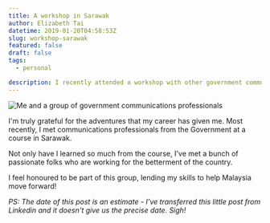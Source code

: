 ```yaml
---
title: A workshop in Sarawak
author: Elizabeth Tai
datetime: 2019-01-20T04:58:53Z
slug: workshop-sarawak
featured: false
draft: false
tags:
  - personal

description: I recently attended a workshop with other government communications professionals.
---
```


![Me and a group of government communications professionals](https://media.licdn.com/dms/image/C5122AQHOcrelh3humA/feedshare-shrink_800/0/1577637655890?e=1676505600&v=beta&t=N4klYI-ouWovfc9cKjyCIC18YpFYSk25NpoXijdaS7s)

I'm truly grateful for the adventures that my career has given me. Most recently, I met communications professionals from the Government at a course in Sarawak.

Not only have I learned so much from the course, I've met a bunch of passionate folks who are working for the betterment of the country.

I feel honoured to be part of this group, lending my skills to help Malaysia move forward!

_PS: The date of this post is an estimate - I've transferred this little post from Linkedin and it doesn't give us the precise date. Sigh!_
